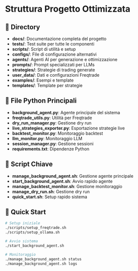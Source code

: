 # Struttura Progetto Ottimizzata

## 📁 Directory

- **docs/**: Documentazione completa del progetto
- **tests/**: Test suite per tutte le componenti
- **scripts/**: Script di utilità e setup
- **configs/**: File di configurazione alternativi
- **agents/**: Agenti AI per generazione e ottimizzazione
- **prompts/**: Prompt specializzati per LLMs
- **strategies/**: Strategie di trading generate
- **user_data/**: Dati e configurazioni Freqtrade
- **examples/**: Esempi e template
- **templates/**: Template per strategie

## 🐍 File Python Principali

- **background_agent.py**: Agente principale del sistema
- **freqtrade_utils.py**: Utilità per Freqtrade
- **dry_run_manager.py**: Gestione dry run
- **live_strategies_exporter.py**: Esportazione strategie live
- **backtest_monitor.py**: Monitoraggio backtest
- **llm_monitor.py**: Monitoraggio LLM
- **session_manager.py**: Gestione sessioni
- **requirements.txt**: Dipendenze Python

## 🔧 Script Chiave

- **manage_background_agent.sh**: Gestione agente principale
- **start_background_agent.sh**: Avvio rapido agente
- **manage_backtest_monitor.sh**: Gestione monitoraggio
- **manage_dry_run.sh**: Gestione dry run
- **quick_start.sh**: Setup rapido sistema

## 🚀 Quick Start

```bash
# Setup iniziale
./scripts/setup_freqtrade.sh
./scripts/setup_ollama.sh

# Avvio sistema
./start_background_agent.sh

# Monitoraggio
./manage_background_agent.sh status
./manage_background_agent.sh logs
```
